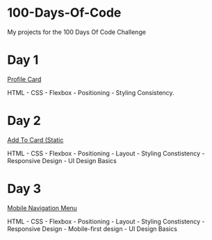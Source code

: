 # 100-Days-Of-Code
My projects for the 100 Days Of Code Challenge

# Day 1

[Profile Card](/1_Profile%20Card/README.md)

HTML - CSS - Flexbox - Positioning - Styling Consistency.  

# Day 2

[Add To Card (Static](/2_Add%20To%20Cart/README.md)

HTML - CSS - Flexbox - Positioning - Layout - Styling Constistency - Responsive Design - UI Design Basics

# Day 3

[Mobile Navigation Menu](/3_Mobile%20Navigation/README.md)

HTML - CSS - Flexbox - Positioning - Layout - Styling Constistency - Responsive Design - Mobile-first design - UI Design Basics